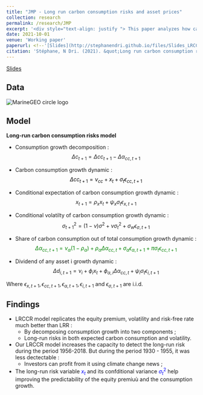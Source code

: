 ```yaml
---
title: "JMP - Long run carbon consumption risks and asset prices"
collection: research
permalink: /research/JMP
excerpt: '<div style="text-align: justify "> This paper analyzes how carbon risk can affect the stochastic discount factor (SDF). I found that the SDF is affected by both the green and carbon shocks of consumption. Moreover, my long-run carbon consumption model solves the equity premium, volatility, and risk-free rate puzzles by decomposing the consumption growth into two components- green consumption and carbon consumption. My model setting increases the ability of the investors to detect the long-run risk by 10%. Namely, investors can profit from it by using climate change news. Also, my long-run risk variable explains the cross-section of industries/firms. Furthermore, this paper proposes a solution to the critic of the canonical long-run risks model by showing that carbon consumption does have both long-run risks in mean and in volatility as opposed to the usual goods and services consumption measure. We find the long-run risk in the carbon consumption growth is highly persistent. This means one should encourage households to consume green which is equivalent in terms of the policy to encourage firms to produce green.</div>'
date: 2021-10-01
venue: 'Working paper'
paperurl: <!--'[Slides](http://stephanendri.github.io/files/Slides_LRCCR.pdf)'-->
citation: 'Stéphane, N Dri. (2021). &quot;Long run carbon consumption risks and asset prices .&quot; <i>Working paper</i>.'
---
```

<!-- <div style="text-align: justify "> This paper analyzes how carbon risk can affect the stochastic discount factor (SDF). I found that the SDF is affected by both the green and carbon shocks of consumption. Moreover, my long-run carbon consumption model solves the equity premium, volatility, and risk-free rate puzzles by decomposing the consumption growth into two components- green consumption and carbon consumption. My model setting increases the ability of the investors to detect the long-run risk by 10%. Namely, investors can profit from it by using climate change news. Also, my long-run risk variable explains the cross-section of industries/firms. Furthermore, this paper proposes a solution to the critic of the canonical long-run risks model by showing that carbon consumption does have both long-run risks in mean and in volatility as opposed to the usual goods and services consumption measure. We find the long-run risk in the carbon consumption growth is highly persistent. This means one should encourage households to consume green which is equivalent in terms of the policy to encourage firms to produce green.</div> -->

[Slides](http://stephanendri.github.io/files/Slides_LRCCR.pdf)

## Data
![MarineGEO circle logo](http://stephanendri.github.io/files/pic22.png "MarineGEO logo")

<!--Model
======
![MarineGEO circle logo](http://stephanendri.github.io/files/model1.png "MarineGEO logo")

Findings
======
![MarineGEO circle logo](http://stephanendri.github.io/files/finding1.png "MarineGEO logo")-->


## Model
**Long-run carbon consumption risks model**

 * Consumption growth decomposition :
$$\Delta c_{t+1} = \Delta cc_{t+1} - \Delta\alpha_{cc, t+1}$$ 

 * Carbon consumption growth dynamic :
<font color=black>$$\Delta cc_{t+1} = \nu_{cc} + x_t + \sigma_t \epsilon_{cc, t+1}$$</font> 

 * Conditional expectation of carbon consumption growth dynamic :
$$x_{t+1} = \rho_x x_t + \psi_x \sigma_t \epsilon_{x, t+1}$$ 

 * Conditional volatilty of carbon consumption growth dynamic : 
$$\sigma_{t+1}^2 = (1 - \nu)\sigma^2 + \nu \sigma_t^2 + \sigma_w \epsilon_{\sigma, t+1}$$

 * Share of carbon consumption out of total consumption growth dynamic :
<font color = green> $$\Delta\alpha_{cc, t+1} = \nu_\alpha (1 - \rho_\alpha) + \rho_\alpha \Delta\alpha_{cc, t} + \sigma_\alpha \epsilon_{\alpha, t+1} + \pi \sigma_t \epsilon_{cc, t+1}$$</font>

 * Dividend of any asset i growth dynamic :
$$\Delta d_{i, t+1} = \nu_i + \phi_i x_t + \phi_{\alpha, i} \Delta\alpha_{cc, t} + \psi_i \sigma_t \epsilon_{i, t+1}$$ 

Where $\epsilon_{x, t+1}, \epsilon_{cc, t+1}, \epsilon_{\alpha, t+1}, \epsilon_{i, t+1}$ and $\epsilon_{\sigma, t+1}$ are i.i.d.
 
 
 
## Findings
* LRCCR model replicates the equity premium, volatility and risk-free rate much better than LRR :
  * By decomposing consumption growth into two components ;
  * Long-run risks in both expected carbon consumption and volatility.
* Our LRCCR model increases the capacity to detect the long-run risk during the period 1956-2018. But during the period 1930 - 1955, it was less dectectable :
  * Investors can profit from it using climate change news ;
* The long-run risk variable <font color="blue">$x_t$</font> and its confditional variance <font color="blue">$\sigma _t ^2$</font> help improving the predictability of the equity premiuù and the consumption growth.

<!--[Paper](http://stephanendri.github.io/files/JMP.pdf) -->

<!--Recommended citation: Stéphane N'Dri (2021). "Long run carbon consumption risks and asset prices"  <i>Working paper </i>.-->
